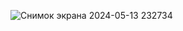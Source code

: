 ![Снимок экрана 2024-05-13 232734](https://github.com/AndrewPomogaybo/Information-system-of-furniture-company/assets/133127409/a3dcb079-a0f0-4932-bd86-d466a71cdee2)
